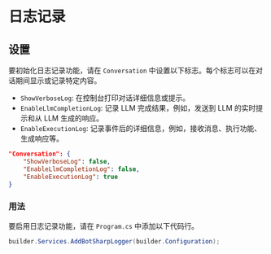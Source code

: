 # 日志记录

## 设置
要初始化日志记录功能，请在 `Conversation` 中设置以下标志。每个标志可以在对话期间显示或记录特定内容。

* `ShowVerboseLog`: 在控制台打印对话详细信息或提示。
* `EnableLlmCompletionLog`: 记录 LLM 完成结果，例如，发送到 LLM 的实时提示和从 LLM 生成的响应。
* `EnableExecutionLog`: 记录事件后的详细信息，例如，接收消息、执行功能、生成响应等。

```json
"Conversation": {
    "ShowVerboseLog": false,
    "EnableLlmCompletionLog": false,
    "EnableExecutionLog": true
}
```

### 用法
要启用日志记录功能，请在 `Program.cs` 中添加以下代码行。

```csharp
builder.Services.AddBotSharpLogger(builder.Configuration);
```
